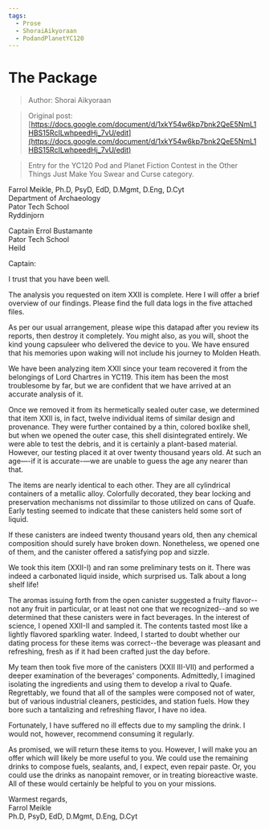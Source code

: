 ```yaml
---
tags:
  - Prose
  - ShoraiAikyoraan
  - PodandPlanetYC120
---
```


# The Package

> Author: Shorai Aikyoraan

> Original post: [https://docs.google.com/document/d/1xkY54w6kp7bnk2QeE5NmL1HBS15RcILwhpeedHj_7vU/edit](https://docs.google.com/document/d/1xkY54w6kp7bnk2QeE5NmL1HBS15RcILwhpeedHj_7vU/edit)

> Entry for the YC120 Pod and Planet Fiction Contest in the Other Things Just Make You Swear and Curse category.


Farrol Meikle, Ph.D, PsyD, EdD, D.Mgmt, D.Eng, D.Cyt<br>
Department of Archaeology<br>
Pator Tech School<br>
Ryddinjorn

Captain Errol Bustamante<br>
Pator Tech School<br>
Heild

Captain:

I trust that you have been well.

The analysis you requested on item XXII is complete. Here I will offer a brief overview of our findings. Please find the full data logs in the five attached files.

As per our usual arrangement, please wipe this datapad after you review its reports, then destroy it completely. You might also, as you will, shoot the kind young capsuleer who delivered the device to you. We have ensured that his memories upon waking will not include his journey to Molden Heath.

We have been analyzing item XXII since your team recovered it from the belongings of Lord Chartres in YC119. This item has been the most troublesome by far, but we are confident that we have arrived at an accurate analysis of it.

Once we removed it from its hermetically sealed outer case, we determined that item XXII is, in fact, twelve individual items of similar design and provenance. They were further contained by a thin, colored boxlike shell, but when we opened the outer case, this shell disintegrated entirely. We were able to test the debris, and it is certainly a plant-based material. However, our testing placed it at over twenty thousand years old. At such an age—-if it is accurate-—we are unable to guess the age any nearer than that.

The items are nearly identical to each other. They are all cylindrical containers of a metallic alloy. Colorfully decorated, they bear locking and preservation mechanisms not dissimilar to those utilized on cans of Quafe. Early testing seemed to indicate that these canisters held some sort of liquid.

If these canisters are indeed twenty thousand years old, then any chemical composition should surely have broken down. Nonetheless, we opened one of them, and the canister offered a satisfying pop and sizzle.

We took this item (XXII-I) and ran some preliminary tests on it. There was indeed a carbonated liquid inside, which surprised us. Talk about a long shelf life!

The aromas issuing forth from the open canister suggested a fruity flavor--not any fruit in particular, or at least not one that we recognized--and so we determined that these canisters were in fact beverages. In the interest of science, I opened XXII-II and sampled it. The contents tasted most like a lightly flavored sparkling water. Indeed, I started to doubt whether our dating process for these items was correct--the beverage was pleasant and refreshing, fresh as if it had been crafted just the day before.

My team then took five more of the canisters (XXII III-VII) and performed a deeper examination of the beverages' components. Admittedly, I imagined isolating the ingredients and using them to develop a rival to Quafe. Regrettably, we found that all of the samples were composed not of water, but of various industrial cleaners, pesticides, and station fuels. How they bore such a tantalizing and refreshing flavor, I have no idea.

Fortunately, I have suffered no ill effects due to my sampling the drink. I would not, however, recommend consuming it regularly.

As promised, we will return these items to you. However, I will make you an offer which will likely be more useful to you. We could use the remaining drinks to compose fuels, sealants, and, I expect, even repair paste. Or, you could use the drinks as nanopaint remover, or in treating bioreactive waste. All of these would certainly be helpful to you on your missions.

Warmest regards,<br>
Farrol Meikle<br>
Ph.D, PsyD, EdD, D.Mgmt, D.Eng, D.Cyt
